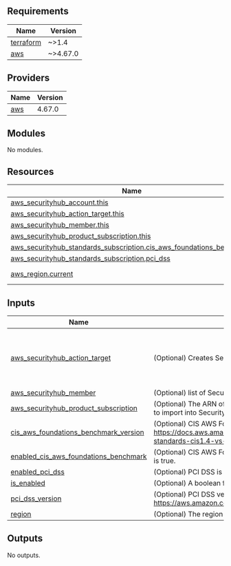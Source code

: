 <!-- BEGIN_TF_DOCS -->
## Requirements

| Name | Version |
|------|---------|
| <a name="requirement_terraform"></a> [terraform](#requirement\_terraform) | ~>1.4 |
| <a name="requirement_aws"></a> [aws](#requirement\_aws) | ~>4.67.0 |

## Providers

| Name | Version |
|------|---------|
| <a name="provider_aws"></a> [aws](#provider\_aws) | 4.67.0 |

## Modules

No modules.

## Resources

| Name | Type |
|------|------|
| [aws_securityhub_account.this](https://registry.terraform.io/providers/hashicorp/aws/latest/docs/resources/securityhub_account) | resource |
| [aws_securityhub_action_target.this](https://registry.terraform.io/providers/hashicorp/aws/latest/docs/resources/securityhub_action_target) | resource |
| [aws_securityhub_member.this](https://registry.terraform.io/providers/hashicorp/aws/latest/docs/resources/securityhub_member) | resource |
| [aws_securityhub_product_subscription.this](https://registry.terraform.io/providers/hashicorp/aws/latest/docs/resources/securityhub_product_subscription) | resource |
| [aws_securityhub_standards_subscription.cis_aws_foundations_benchmark](https://registry.terraform.io/providers/hashicorp/aws/latest/docs/resources/securityhub_standards_subscription) | resource |
| [aws_securityhub_standards_subscription.pci_dss](https://registry.terraform.io/providers/hashicorp/aws/latest/docs/resources/securityhub_standards_subscription) | resource |
| [aws_region.current](https://registry.terraform.io/providers/hashicorp/aws/latest/docs/data-sources/region) | data source |

## Inputs

| Name | Description | Type | Default | Required |
|------|-------------|------|---------|:--------:|
| <a name="input_aws_securityhub_action_target"></a> [aws\_securityhub\_action\_target](#input\_aws\_securityhub\_action\_target) | (Optional) Creates Security Hub custom action. | <pre>object({<br>    name        = string<br>    identifier  = string<br>    description = string<br>  })</pre> | <pre>{<br>  "description": "This is custom action sends selected findings to event",<br>  "identifier": "SendToEvent",<br>  "name": "Send notification"<br>}</pre> | no |
| <a name="input_aws_securityhub_member"></a> [aws\_securityhub\_member](#input\_aws\_securityhub\_member) | (Optional) list of Security Hub member resource. | `map(any)` | `null` | no |
| <a name="input_aws_securityhub_product_subscription"></a> [aws\_securityhub\_product\_subscription](#input\_aws\_securityhub\_product\_subscription) | (Optional) The ARN of the product that generates findings that you want to import into Security Hub - see below. | `map(any)` | `null` | no |
| <a name="input_cis_aws_foundations_benchmark_version"></a> [cis\_aws\_foundations\_benchmark\_version](#input\_cis\_aws\_foundations\_benchmark\_version) | (Optional) CIS AWS Foundations Benchmark version. Please check https://docs.aws.amazon.com/securityhub/latest/userguide/securityhub-standards-cis1.4-vs-cis1.2.html | `string` | `"1.4.0"` | no |
| <a name="input_enabled_cis_aws_foundations_benchmark"></a> [enabled\_cis\_aws\_foundations\_benchmark](#input\_enabled\_cis\_aws\_foundations\_benchmark) | (Optional) CIS AWS Foundations Benchmark is valid, set it to true. default is true. | `bool` | `true` | no |
| <a name="input_enabled_pci_dss"></a> [enabled\_pci\_dss](#input\_enabled\_pci\_dss) | (Optional) PCI DSS is valid, set it to true. default is true. | `bool` | `true` | no |
| <a name="input_is_enabled"></a> [is\_enabled](#input\_is\_enabled) | (Optional) A boolean flag to enable/disable SecurityHub. Defaults true. | `bool` | `true` | no |
| <a name="input_pci_dss_version"></a> [pci\_dss\_version](#input\_pci\_dss\_version) | (Optional) PCI DSS version. Please check https://aws.amazon.com/compliance/pci-dss-level-1-faqs/ | `string` | `"3.2.1"` | no |
| <a name="input_region"></a> [region](#input\_region) | (Optional) The region name. | `string` | `null` | no |

## Outputs

No outputs.
<!-- END_TF_DOCS -->
